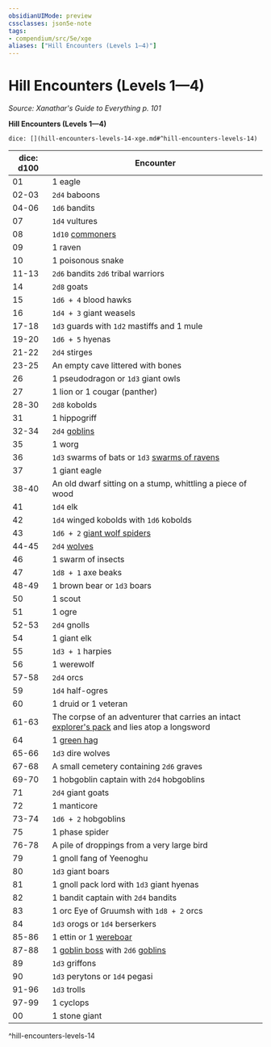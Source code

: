 ```yaml
---
obsidianUIMode: preview
cssclasses: json5e-note
tags:
- compendium/src/5e/xge
aliases: ["Hill Encounters (Levels 1—4)"]
---
```

# Hill Encounters (Levels 1—4)
*Source: Xanathar's Guide to Everything p. 101* 

**Hill Encounters (Levels 1—4)**

`dice: [](hill-encounters-levels-14-xge.md#^hill-encounters-levels-14)`

| dice: d100 | Encounter |
|------------|-----------|
| 01 | 1 eagle |
| 02-03 | `2d4` baboons |
| 04-06 | `1d6` bandits |
| 07 | `1d4` vultures |
| 08 | `1d10` [commoners](compendium/bestiary/humanoid/commoner.md) |
| 09 | 1 raven |
| 10 | 1 poisonous snake |
| 11-13 | `2d6` bandits `2d6` tribal warriors |
| 14 | `2d8` goats |
| 15 | `1d6 + 4` blood hawks |
| 16 | `1d4 + 3` giant weasels |
| 17-18 | `1d3` guards with `1d2` mastiffs and 1 mule |
| 19-20 | `1d6 + 5` hyenas |
| 21-22 | `2d4` stirges |
| 23-25 | An empty cave littered with bones |
| 26 | 1 pseudodragon or `1d3` giant owls |
| 27 | 1 lion or 1 cougar (panther) |
| 28-30 | `2d8` kobolds |
| 31 | 1 hippogriff |
| 32-34 | `2d4` [goblins](compendium/bestiary/humanoid/goblin.md) |
| 35 | 1 worg |
| 36 | `1d3` swarms of bats or `1d3` [swarms of ravens](compendium/bestiary/beast/swarm-of-ravens.md) |
| 37 | 1 giant eagle |
| 38-40 | An old dwarf sitting on a stump, whittling a piece of wood |
| 41 | `1d4` elk |
| 42 | `1d4` winged kobolds with `1d6` kobolds |
| 43 | `1d6 + 2` [giant wolf spiders](compendium/bestiary/beast/giant-wolf-spider.md) |
| 44-45 | `2d4` [wolves](compendium/bestiary/beast/wolf.md) |
| 46 | 1 swarm of insects |
| 47 | `1d8 + 1` axe beaks |
| 48-49 | 1 brown bear or `1d3` boars |
| 50 | 1 scout |
| 51 | 1 ogre |
| 52-53 | `2d4` gnolls |
| 54 | 1 giant elk |
| 55 | `1d3 + 1` harpies |
| 56 | 1 werewolf |
| 57-58 | `2d4` orcs |
| 59 | `1d4` half-ogres |
| 60 | 1 druid or 1 veteran |
| 61-63 | The corpse of an adventurer that carries an intact [explorer's pack](compendium/items/explorers-pack.md) and lies atop a longsword |
| 64 | 1 [green hag](compendium/bestiary/fey/green-hag.md) |
| 65-66 | `1d3` dire wolves |
| 67-68 | A small cemetery containing `2d6` graves |
| 69-70 | 1 hobgoblin captain with `2d4` hobgoblins |
| 71 | `2d4` giant goats |
| 72 | 1 manticore |
| 73-74 | `1d6 + 2` hobgoblins |
| 75 | 1 phase spider |
| 76-78 | A pile of droppings from a very large bird |
| 79 | 1 gnoll fang of Yeenoghu |
| 80 | `1d3` giant boars |
| 81 | 1 gnoll pack lord with `1d3` giant hyenas |
| 82 | 1 bandit captain with `2d4` bandits |
| 83 | 1 orc Eye of Gruumsh with `1d8 + 2` orcs |
| 84 | `1d3` orogs or `1d4` berserkers |
| 85-86 | 1 ettin or 1 [wereboar](compendium/bestiary/humanoid/wereboar.md) |
| 87-88 | 1 [goblin boss](compendium/bestiary/humanoid/goblin-boss.md) with `2d6` [goblins](compendium/bestiary/humanoid/goblin.md) |
| 89 | `1d3` griffons |
| 90 | `1d3` perytons or `1d4` pegasi |
| 91-96 | `1d3` trolls |
| 97-99 | 1 cyclops |
| 00 | 1 stone giant |
^hill-encounters-levels-14
